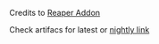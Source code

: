 Credits to [Reaper Addon](https://github.com/AntiCope/reaper-addon)

Check artifacs for latest or [nightly link](https://nightly.link/kittenvr/TargetStrafe/workflows/build/master/Artifacts)
